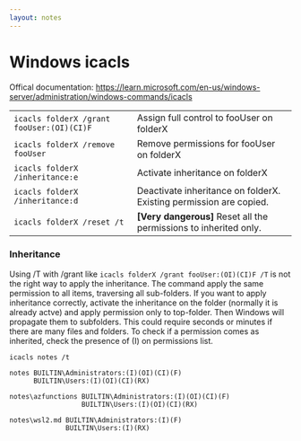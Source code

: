 ```yaml
---
layout: notes
---
```


# Windows icacls

Offical documentation: https://learn.microsoft.com/en-us/windows-server/administration/windows-commands/icacls  

|  |  |
| -- | -- |
| ```icacls folderX /grant fooUser:(OI)(CI)F``` | Assign full control to fooUser on folderX  |
| ```icacls folderX /remove fooUser``` | Remove permissions for fooUser on folderX |
| ```icacls folderX /inheritance:e``` | Activate inheritance on folderX |
| ```icacls folderX /inheritance:d``` | Deactivate inheritance on folderX. Existing permission are copied. |
| ```icacls folderX /reset /t``` | **[Very dangerous]** Reset all the permissions to inherited only. | 


### Inheritance

Using /T with /grant like ```icacls folderX /grant fooUser:(OI)(CI)F /T``` is not the right way to apply the inheritance. The command apply the same permission to all items, traversing all sub-folders. 
If you want to apply inheritance correctly, activate the inheritance on the folder (normally it is already actve) and apply permission only to top-folder. Then Windows will propagate them to subfolders. This could require seconds or minutes if there are many files and folders. To check if a permission comes as inherited, check the presence of (I) on permissions list.

```
icacls notes /t

notes BUILTIN\Administrators:(I)(OI)(CI)(F)     
      BUILTIN\Users:(I)(OI)(CI)(RX)
      
notes\azfunctions BUILTIN\Administrators:(I)(OI)(CI)(F)                  
                  BUILTIN\Users:(I)(OI)(CI)(RX)                  

notes\wsl2.md BUILTIN\Administrators:(I)(F)             
              BUILTIN\Users:(I)(RX)             
```
